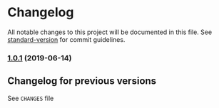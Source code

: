 # Changelog

All notable changes to this project will be documented in this file.
See [standard-version](https://github.com/conventional-changelog/standard-version) for commit
guidelines.

### [1.0.1](https://github.com/medikoo/d/compare/v0.1.1...v1.0.1) (2019-06-14)

## Changelog for previous versions

See `CHANGES` file
